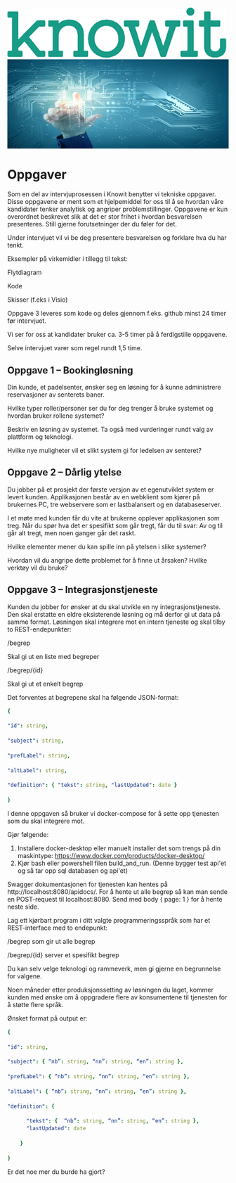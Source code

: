 ![Knowit.png](../Knowit.png)
![Technology.png](../Technology.png)

# Oppgaver

Som en del av intervjuprosessen i Knowit benytter vi tekniske oppgaver. Disse oppgavene er ment som et hjelpemiddel for oss til å se hvordan våre kandidater tenker analytisk og angriper problemstillinger. Oppgavene er kun overordnet beskrevet slik at det er stor frihet i hvordan besvarelsen presenteres. Still gjerne forutsetninger der du føler for det.

Under intervjuet vil vi be deg presentere besvarelsen og forklare hva du har tenkt.

Eksempler på virkemidler i tillegg til tekst:

Flytdiagram

Kode

Skisser (f.eks i Visio)

Oppgave 3 leveres som kode og deles gjennom f.eks. github minst 24 timer før intervjuet.

Vi ser for oss at kandidater bruker ca. 3-5 timer på å ferdigstille oppgavene.

Selve intervjuet varer som regel rundt 1,5 time.

##

## Oppgave 1 – Bookingløsning

Din kunde, et padelsenter, ønsker seg en løsning for å kunne administrere reservasjoner av senterets baner.

Hvilke typer roller/personer ser du for deg trenger å bruke systemet og hvordan bruker rollene systemet?

Beskriv en løsning av systemet. Ta også med vurderinger rundt valg av plattform og teknologi.

Hvilke nye muligheter vil et slikt system gi for ledelsen av senteret?

## Oppgave 2 – Dårlig ytelse

Du jobber på et prosjekt der første versjon av et egenutviklet system er levert kunden. Applikasjonen består av en webklient som kjører på brukernes PC, tre webservere som er lastbalansert og en databaseserver.

I et møte med kunden får du vite at brukerne opplever applikasjonen som treg. Når du spør hva det er spesifikt som går tregt, får du til svar: Av og til går alt tregt, men noen ganger går det raskt.

Hvilke elementer mener du kan spille inn på ytelsen i slike systemer?

Hvordan vil du angripe dette problemet for å finne ut årsaken? Hvilke verktøy vil du bruke?

## Oppgave 3 – Integrasjonstjeneste

Kunden du jobber for ønsker at du skal utvikle en ny integrasjonstjeneste. Den skal erstatte en eldre eksisterende løsning og må derfor gi ut data på samme format. Løsningen skal integrere mot en intern tjeneste og skal tilby to REST-endepunkter:

/begrep

Skal gi ut en liste med begreper

/begrep/{id}

Skal gi ut et enkelt begrep

Det forventes at begrepene skal ha følgende JSON-format:

```yaml
{

"id": string,

"subject": string,

"prefLabel": string,

"altLabel": string,

"definition": { "tekst": string, "lastUpdated": date }

}
```

I denne oppgaven så bruker vi docker-compose for å sette opp tjenesten som du skal integrere mot.

Gjør følgende:

1. Installere docker-desktop eller manuelt installer det som trengs på din maskintype:
   https://www.docker.com/products/docker-desktop/
2. Kjør bash eller powershell filen build_and_run.
   (Denne bygger test api'et og så tar opp sql databasen og api'et)

Swagger dokumentasjonen for tjenesten kan hentes på http://localhost:8080/apidocs/.
For å hente ut alle begrep så kan man sende en POST-request til localhost:8080. Send med body { page: 1 } for å hente neste side.

Lag ett kjørbart program i ditt valgte programmeringsspråk som har et REST-interface med to endepunkt:

/begrep som gir ut alle begrep

/begrep/{id} server et spesifikt begrep

Du kan selv velge teknologi og rammeverk, men gi gjerne en begrunnelse for valgene.

Noen måneder etter produksjonssetting av løsningen du laget, kommer kunden med ønske om å oppgradere flere av konsumentene til tjenesten for å støtte flere språk.

Ønsket format på output er:

```yaml
{

"id": string,

"subject": { “nb”: string, “nn”: string, “en”: string },

"prefLabel": { “nb”: string, “nn”: string, “en”: string },

"altLabel": { “nb”: string, “nn”: string, “en”: string },

"definition": {

      "tekst": {  “nb”: string, “nn”: string, “en”: string },
      "lastUpdated": date

    }

}
```

Er det noe mer du burde ha gjort?

<!--
## Oppgave 3b - DevOps

Ta utgangspunkt i applikasjonen som er bygget i oppgave 3.

### 1. Containerisering:

- Lag en Dockerfile for å containerisere den eksisterende integrasjonstjenesten.
- Sørg for at alle nødvendige avhengigheter er inkludert.

### 2. Orchestrering:

- Skriv en enkel Kubernetes-manifestfil for å deploye tjenesten.
- Inkluder en tjeneste for å eksponere tjenesten.

### 3. Overvåkning:

- Foreslå en metode for å implementere grunnleggende overvåkning av tjenesten i Kubernetes-miljøet.
- Beskriv kort hvilke nøkkelmetrikker du ville overvåket.
- Hvilke overvåkningsverktøy har du erfaring med? Hvordan ville du implementert overvåkning med disse verktøyene? Ta utgangspunkt i eventuelle skyplattformer du har erfaring med, eller beskriv hvordan du ville satt opp overvåkning med open source-verktøy.

### 4. CI/CD:

- Skissér et forslag til en enkel CI/CD-pipeline for denne applikasjonen.
- Forklar hvilke steg du ville inkludert i pipelinen.
- Hvilke CI/CD-verktøy har du brukt tidligere? Har du kjennskap til andre verktøy som kan brukes for å sette opp CI/CD?
- Hvordan ville du satt opp en CI/CD-pipeline hvis en kunde hadde krav om å sette opp alt on-prem? Beskriv trinnene og verktøyene du ville brukt i dette scenariet.
--!>
